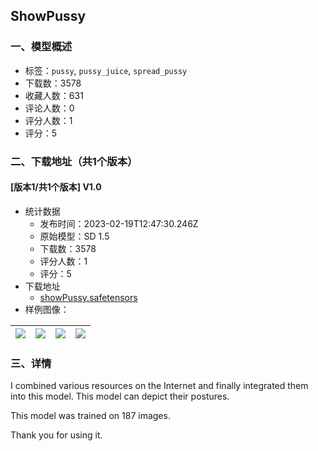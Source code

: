 ## ShowPussy
### 一、模型概述

- 标签：`pussy`, `pussy_juice`, `spread_pussy`
- 下载数：3578
- 收藏人数：631
- 评论人数：0
- 评分人数：1
- 评分：5

### 二、下载地址（共1个版本）

#### [版本1/共1个版本] V1.0

- 统计数据
  - 发布时间：2023-02-19T12:47:30.246Z
  - 原始模型：SD 1.5
  - 下载数：3578
  - 评分人数：1
  - 评分：5
- 下载地址
  - [showPussy.safetensors](https://civitai.com/api/download/models/12590)
- 样例图像：

| <img src="https://image.civitai.com/xG1nkqKTMzGDvpLrqFT7WA/bd3a8784-f638-44eb-ac81-d7edb5718100/width=450/121339.jpeg" /> | <img src="https://image.civitai.com/xG1nkqKTMzGDvpLrqFT7WA/7a819c97-30f2-4bc1-3558-05e5be664500/width=450/121358.jpeg" /> | <img src="https://image.civitai.com/xG1nkqKTMzGDvpLrqFT7WA/d55bfb34-9907-4f3b-cf74-4e9296d7bf00/width=450/121357.jpeg" /> | <img src="https://image.civitai.com/xG1nkqKTMzGDvpLrqFT7WA/0b0a2d05-c0bc-48ff-e7b2-31e827065100/width=450/121356.jpeg" /> |
| ---- | ---- | ---- | ---- |


### 三、详情
<p>I combined various resources on the Internet and finally integrated them into this model. This model can depict their postures.</p><p></p><p>This model was trained on 187 images.</p><p></p><p>Thank you for using it.</p>